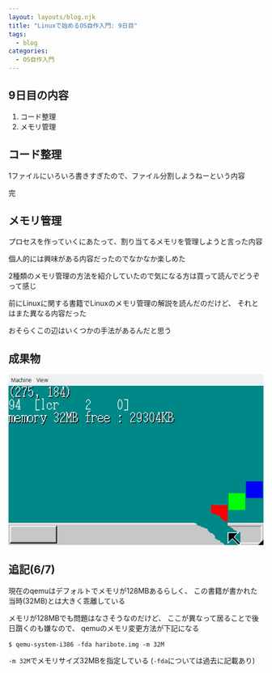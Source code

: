 ```yaml
---
layout: layouts/blog.njk
title: "Linuxで始めるOS自作入門: 9日目"
tags:
  - blog
categories:
  - OS自作入門
---
```


## 9日目の内容

1. コード整理
1. メモリ管理

## コード整理

1ファイルにいろいろ書きすぎたので、ファイル分割しようねーという内容

完

## メモリ管理

プロセスを作っていくにあたって、割り当てるメモリを管理しようと言った内容

個人的には興味がある内容だったのでなかなか楽しめた

2種類のメモリ管理の方法を紹介していたので気になる方は買って読んでどうぞって感じ

前にLinuxに関する書籍でLinuxのメモリ管理の解説を読んだのだけど、
それとはまた異なる内容だった

おそらくこの辺はいくつかの手法があるんだと思う

## 成果物

![OSの画面](os-9day.png)

## 追記(6/7)

現在のqemuはデフォルトでメモリが128MBあるらしく、
この書籍が書かれた当時(32MB)とは大きく乖離している

メモリが128MBでも問題はなさそうなのだけど、
ここが異なって居ることで後日躓くのも嫌なので、 qemuのメモリ変更方法が下記になる

```shell
$ qemu-system-i386 -fda haribote.img -m 32M
```

`-m 32M`でメモリサイズ32MBを指定している (`-fda`については過去に記載あり)
